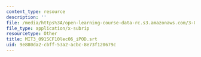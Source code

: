 ```yaml
---
content_type: resource
description: ''
file: /media/https%3A/open-learning-course-data-rc.s3.amazonaws.com/3-091sc-introduction-to-solid-state-chemistry-fall-2010/9e880da2cbff53a2acbc8e73f120679c_MIT3_091SCF10lec06_iPOD.vtt
file_type: application/x-subrip
resourcetype: Other
title: MIT3_091SCF10lec06_iPOD.srt
uid: 9e880da2-cbff-53a2-acbc-8e73f120679c
---
```

